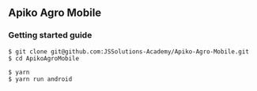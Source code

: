 ## Apiko Agro Mobile
 
 ### Getting started guide
```
$ git clone git@github.com:JSSolutions-Academy/Apiko-Agro-Mobile.git
$ cd ApikoAgroMobile

$ yarn
$ yarn run android
```

